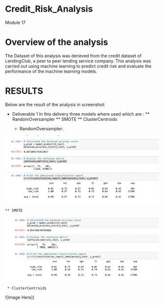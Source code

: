 # Credit_Risk_Analysis
Module 17


# Overview of the analysis

The Dataset of this analysis was derieved from the credit dataset of  LendingClub, a peer to peer lending service company.
     This analysis was carried out using machine learning to predict credit risk and evaluate the performance of the machine learning models. 
     
     
# RESULTS
Below are the result of the analysis in screenshot:
 
 * Deliverable 1
   In this delivery three models where used which are :
               ** RandomOversampler
               ** SMOTE
               ** ClusterCentroids
               
     * RandomOversampler:

![Image Here](https://github.com/Thaofeeqat/Credit_Risk_Analysis/blob/main/Images/Resample.png)

    
    ** SMOTE
     
![Image Here](https://github.com/Thaofeeqat/Credit_Risk_Analysis/blob/main/Images/SMOTE.png)

     * ClusterCentroids
    
![Image Here](

   
 
